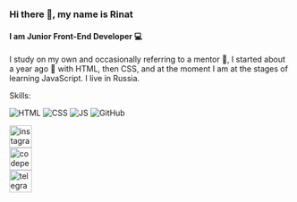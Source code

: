 ### Hi there 👋, my name is Rinat
#### I am Junior Front-End Developer :computer:
I study on my own and occasionally referring to a mentor :boy:, I started about a year ago :calendar: with HTML, then CSS, and at the moment I am at the stages of learning JavaScript. I live in Russia.


Skills:



![HTML](https://upload.wikimedia.org/wikipedia/commons/thumb/6/61/HTML5_logo_and_wordmark.svg/80px-HTML5_logo_and_wordmark.svg.png) 
![CSS](https://upload.wikimedia.org/wikipedia/commons/thumb/d/d5/CSS3_logo_and_wordmark.svg/57px-CSS3_logo_and_wordmark.svg.png) 
![JS](https://upload.wikimedia.org/wikipedia/commons/thumb/9/99/Unofficial_JavaScript_logo_2.svg/80px-Unofficial_JavaScript_logo_2.svg.png)
![GitHub](https://avatars.githubusercontent.com/u/9919?s=80&v=4)



[<img src='https://cdn.jsdelivr.net/npm/simple-icons@3.0.1/icons/instagram.svg' alt='instagram' height='40'>](https://www.instagram.com/https://www.instagram.com/_web_deve1oper_//)<br>
[<img src='https://cdn.jsdelivr.net/npm/simple-icons@3.0.1/icons/codepen.svg' alt='codepen' height='40'>](https://codepen.io/https://codepen.io/rinat-akhmetvaleev)<br>
[<img src='https://cdn.tlgrm.ru/img/top-logo-icon_monochrome.svg' alt='telegram' height='40'>](https://t.me/R_i_S_E_25)
